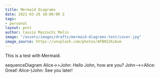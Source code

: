 ```yaml
---
title: Mermaid Diagrams
date: 2021-03-26 10:00:00 Z
tags:
- personal
layout: post
author: Cassio Mazzochi Molin
image: "/assets/images/drafts/mermaid-diagrams-test/cover.jpg"
image_source: https://unsplash.com/photos/AFB6S2kibuk
---
```


This is a test with Mermaid.

<div class="mermaid">
sequenceDiagram
    Alice->>John: Hello John, how are you?
    John-->>Alice: Great!
    Alice-)John: See you later!
</div>